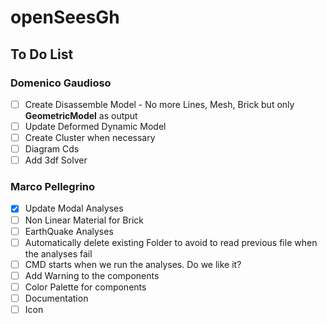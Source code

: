 # openSeesGh
## To Do List

### Domenico Gaudioso

* [ ] Create Disassemble Model - No more Lines, Mesh, Brick but only **GeometricModel** as output
* [ ] Update Deformed Dynamic Model
* [ ] Create Cluster when necessary
* [ ] Diagram Cds
* [ ] Add 3df Solver

### Marco Pellegrino

* [x] Update Modal Analyses
* [ ] Non Linear Material for Brick
* [ ] EarthQuake Analyses
* [ ] Automatically delete existing Folder to avoid to read previous file when the analyses fail
* [ ] CMD starts when we run the analyses. Do we like it?
* [ ] Add Warning to the components
* [ ] Color Palette for components
* [ ] Documentation
* [ ] Icon
